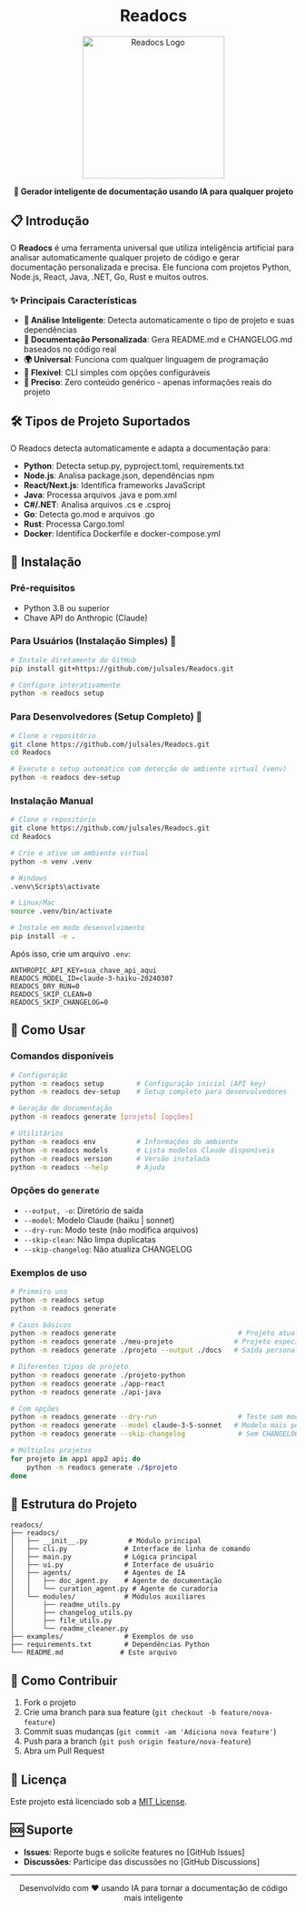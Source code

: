 <div align="center">

# Readocs

<img width="250" height="250" alt="Readocs Logo" src="https://github.com/user-attachments/assets/9545feb4-e2e2-4ff4-af61-514f814cd564" />

**🚀 Gerador inteligente de documentação usando IA para qualquer projeto**

</div>

## 📋 Introdução

O **Readocs** é uma ferramenta universal que utiliza inteligência artificial para analisar automaticamente qualquer projeto de código e gerar documentação personalizada e precisa. Ele funciona com projetos Python, Node.js, React, Java, .NET, Go, Rust e muitos outros.

### ✨ Principais Características

- **🤖 Análise Inteligente**: Detecta automaticamente o tipo de projeto e suas dependências
- **📝 Documentação Personalizada**: Gera README.md e CHANGELOG.md baseados no código real
- **🌍 Universal**: Funciona com qualquer linguagem de programação
- **🔧 Flexível**: CLI simples com opções configuráveis
- **🎯 Preciso**: Zero conteúdo genérico - apenas informações reais do projeto

## 🛠️ Tipos de Projeto Suportados

O Readocs detecta automaticamente e adapta a documentação para:

- **Python**: Detecta setup.py, pyproject.toml, requirements.txt
- **Node.js**: Analisa package.json, dependências npm
- **React/Next.js**: Identifica frameworks JavaScript
- **Java**: Processa arquivos .java e pom.xml
- **C#/.NET**: Analisa arquivos .cs e .csproj
- **Go**: Detecta go.mod e arquivos .go
- **Rust**: Processa Cargo.toml
- **Docker**: Identifica Dockerfile e docker-compose.yml

## 🚀 Instalação

### Pré-requisitos

- Python 3.8 ou superior
- Chave API do Anthropic (Claude)

### Para Usuários (Instalação Simples) 👤

```bash
# Instale diretamente do GitHub
pip install git+https://github.com/julsales/Readocs.git

# Configure interativamente
python -m readocs setup
```

### Para Desenvolvedores (Setup Completo) 🎯

```bash
# Clone o repositório
git clone https://github.com/julsales/Readocs.git
cd Readocs

# Execute o setup automático com detecção de ambiente virtual (venv)
python -m readocs dev-setup
```

### Instalação Manual

```bash
# Clone o repositório
git clone https://github.com/julsales/Readocs.git
cd Readocs

# Crie e ative um ambiente virtual
python -m venv .venv

# Windows
.venv\Scripts\activate

# Linux/Mac
source .venv/bin/activate

# Instale em modo desenvolvimento
pip install -e .
```

Após isso, crie um arquivo `.env`:

```env
ANTHROPIC_API_KEY=sua_chave_api_aqui
READOCS_MODEL_ID=claude-3-haiku-20240307
READOCS_DRY_RUN=0
READOCS_SKIP_CLEAN=0
READOCS_SKIP_CHANGELOG=0
```

## 📖 Como Usar

### Comandos disponíveis

```bash
# Configuração
python -m readocs setup        # Configuração inicial (API key)
python -m readocs dev-setup    # Setup completo para desenvolvedores

# Geração de documentação
python -m readocs generate [projeto] [opções]

# Utilitários
python -m readocs env          # Informações do ambiente
python -m readocs models       # Lista modelos Claude disponíveis
python -m readocs version      # Versão instalada
python -m readocs --help       # Ajuda
```

### Opções do `generate`

- `--output, -o`: Diretório de saída
- `--model`: Modelo Claude (haiku | sonnet)
- `--dry-run`: Modo teste (não modifica arquivos)
- `--skip-clean`: Não limpa duplicatas
- `--skip-changelog`: Não atualiza CHANGELOG

### Exemplos de uso

```bash
# Primeiro uso
python -m readocs setup
python -m readocs generate

# Casos básicos
python -m readocs generate                              # Projeto atual
python -m readocs generate ./meu-projeto               # Projeto específico
python -m readocs generate ./projeto --output ./docs   # Saída personalizada

# Diferentes tipos de projeto
python -m readocs generate ./projeto-python
python -m readocs generate ./app-react
python -m readocs generate ./api-java

# Com opções
python -m readocs generate --dry-run                    # Teste sem modificar
python -m readocs generate --model claude-3-5-sonnet   # Modelo mais potente
python -m readocs generate --skip-changelog             # Sem CHANGELOG

# Múltiplos projetos
for projeto in app1 app2 api; do
    python -m readocs generate ./$projeto
done
```


## 📁 Estrutura do Projeto

```
readocs/
├── readocs/
│   ├── __init__.py          # Módulo principal
│   ├── cli.py              # Interface de linha de comando
│   ├── main.py             # Lógica principal
│   ├── ui.py               # Interface de usuário
│   ├── agents/             # Agentes de IA
│   │   ├── doc_agent.py    # Agente de documentação
│   │   └── curation_agent.py # Agente de curadoria
│   └── modules/            # Módulos auxiliares
│       ├── readme_utils.py
│       ├── changelog_utils.py
│       ├── file_utils.py
│       └── readme_cleaner.py
├── examples/               # Exemplos de uso
├── requirements.txt        # Dependências Python
└── README.md              # Este arquivo
```

## 🤝 Como Contribuir

1. Fork o projeto
2. Crie uma branch para sua feature (`git checkout -b feature/nova-feature`)
3. Commit suas mudanças (`git commit -am 'Adiciona nova feature'`)
4. Push para a branch (`git push origin feature/nova-feature`)
5. Abra um Pull Request

## 📜 Licença

Este projeto está licenciado sob a [MIT License](LICENSE).

## 🆘 Suporte

- **Issues**: Reporte bugs e solicite features no [GitHub Issues]
- **Discussões**: Participe das discussões no [GitHub Discussions]

---

<div align="center">

Desenvolvido com ❤️ usando IA para tornar a documentação de código mais inteligente

</div>